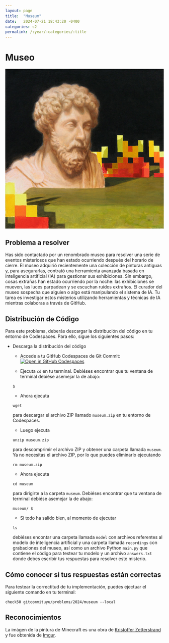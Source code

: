 ```yaml
---
layout: page
title:  "Museum"
date:   2024-07-21 18:43:20 -0400
categories: s2
permalink: /:year/:categories/:title
---
```


# Museo
![Imagen de Pintura de Minecraft](/assets/images/s2/minecraft.png)

## Problema a resolver
Has sido contactado por un renombrado museo para resolver una serie de eventos misteriosos que han estado ocurriendo después del horario de cierre. El museo adquirió recientemente una colección de pinturas antiguas y, para asegurarlas, contrató una herramienta avanzada basada en inteligencia artificial (IA) para gestionar sus exhibiciones. Sin embargo, cosas extrañas han estado ocurriendo por la noche: las exhibiciones se mueven, las luces parpadean y se escuchan ruidos extraños. El curador del museo sospecha que alguien o algo está manipulando el sistema de IA. Tu tarea es investigar estos misterios utilizando herramientas y técnicas de IA mientras colaboras a través de GitHub.

## Distribución de Código
Para este problema, deberás descargar la distribución del código en tu entorno de Codespaces. Para ello, sigue los siguientes pasos:

+ Descarga la distribución del código
    * Accede a tu GitHub Codespaces de Git Commit:  [![Open in GitHub Codespaces](https://github.com/codespaces/badge.svg)](https://github.com/new?template_name=codespace&template_owner=gitcommituyu)

    * Ejecuta `cd` en tu terminal. Debiéses encontrar que tu ventana de terminal debiése asemejar la de abajo:
    ```
    $
    ```

    * Ahora ejecuta
    ```
    wget
    ```
    para descargar el archivo ZIP llamado `museum.zip` en tu entorno de Codespaces.

    * Luego ejecuta
    ```
    unzip museum.zip
    ```
    para descomprimir el archivo ZIP y obtener una carpeta llamada `museum`. Ya no necesitas el archivo ZIP, por lo que puedes eliminarlo ejecutando
    ```
    rm museum.zip
    ```

    * Ahora ejecuta
    ```
    cd museum
    ```
    para dirigirte a la carpeta `museum`. Debiéses encontrar que tu ventana de terminal debiése asemejar la de abajo:
    ```
    museum/ $
    ```

    * Si todo ha salido bien, al momento de ejecutar
    ```
    ls
    ```
    debiéses encontar una carpeta llamada `model` con archivos referentes al modelo de inteligencia artificial y una carpeta llamada `recordings` con grabaciones del museo, así como un archivo Python `main.py` que contiene el código para testear tu modelo y un archivo `answers.txt` donde debes escribir tus respuestas para resolver este misterio.

## Cómo conocer si tus respuestas están correctas
Para testear la correctitud de tu implementación, puedes ejectuar el siguiente comando en tu terminal:
```
check50 gitcommituyu/problems/2024/museum --local
```

## Reconocimientos
La imágen de la pintura de Minecraft es una obra de [Kristoffer Zetterstrand](https://es.wikipedia.org/wiki/Kristoffer_Zetterstrand) y fue obtenida de [Imgur](https://imgur.com/gallery/paintings-from-minecraft-were-first-real-paintings-R7qao).

